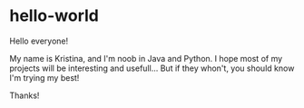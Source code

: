 # hello-world

Hello everyone!

My name is Kristina, and I'm noob in Java and Python. I hope most of my projects will be interesting and usefull...
But if they whon't, you should know I'm trying my best! 

Thanks!
